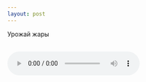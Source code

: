 ```yaml
---
layout: post
---
```


Урожай жары

<br/>

<audio controls>
    <source src="https://s3.amazonaws.com/audiobooks.deepidea.cloud/for_kids/Urojai_Jari.mp3" type="audio/mpeg"/>
</audio>


